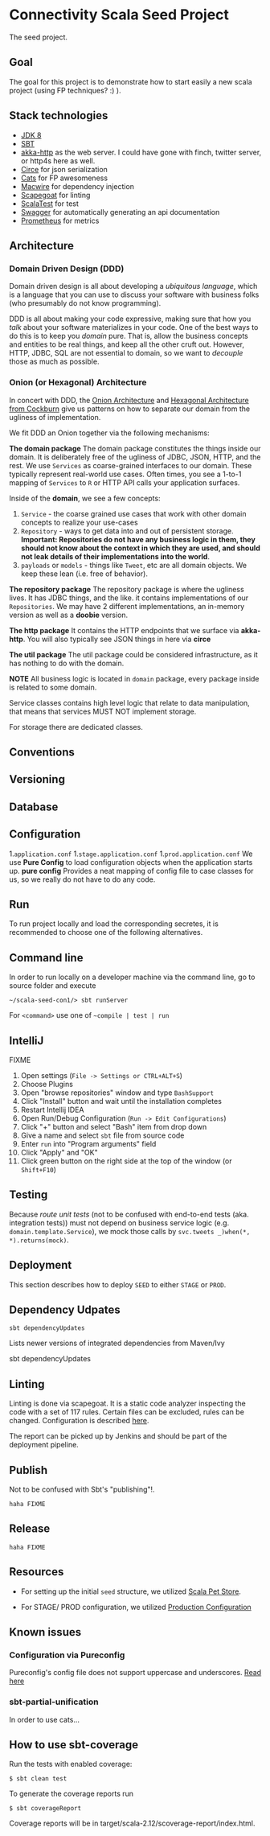 # Connectivity Scala Seed Project

The seed project.

## Goal
The goal for this project is to demonstrate how to start easily a new scala project (using FP techniques? :) ).

## Stack technologies

- [JDK 8](http://www.oracle.com/technetwork/java/javase/downloads/index.html)
- [SBT](http://www.scala-sbt.org/release/docs/Getting-Started/Setup.html)
- [akka-http](https://doc.akka.io/docs/akka-http/current/) as the web server. I could have gone with finch, twitter server, or http4s here as well.
- [Circe](https://circe.github.io/circe/) for json serialization
- [Cats](https://typelevel.org/cats/) for FP awesomeness
- [Macwire](https://github.com/adamw/macwire) for dependency injection
- [Scapegoat](https://github.com/sksamuel/scapegoat) for linting
- [ScalaTest](http://www.scalatest.org/) for test
- [Swagger](https://github.com/swagger-akka-http/swagger-akka-http) for automatically generating an api documentation
- [Prometheus](https://prometheus.io/docs/introduction/overview/) for metrics

## Architecture
### Domain Driven Design (DDD)
Domain driven design is all about developing a _ubiquitous language_, which is a language that you can use to discuss your software with business folks (who presumably do not know programming).

DDD is all about making your code expressive, making sure that how you _talk_ about your software materializes in your code.  One of the best ways to do this is to keep you _domain_ pure.  That is, allow the business concepts and entities to be real things, and keep all the other cruft out.  However, HTTP, JDBC, SQL are not essential to domain, so we want to _decouple_ those as much as possible.

### Onion (or Hexagonal) Architecture
In concert with DDD, the [Onion Architecture](https://jeffreypalermo.com/2008/08/the-onion-architecture-part-3/) and [Hexagonal Architecture from Cockburn](https://java-design-patterns.com/patterns/hexagonal/) give us patterns on how to separate our domain from the ugliness of implementation.

We fit DDD an Onion together via the following mechanisms:

**The domain package**
The domain package constitutes the things inside our domain.  It is deliberately free of the ugliness of JDBC, JSON, HTTP, and the rest.
We use `Services` as coarse-grained interfaces to our domain.  These typically represent real-world use cases. Often times, you see a 1-to-1 mapping of `Services` to `R` or HTTP API calls your application surfaces.

Inside of the **domain**, we see a few concepts:

1. `Service` - the coarse grained use cases that work with other domain concepts to realize your use-cases
1. `Repository` - ways to get data into and out of persistent storage.  **Important: Repositories do not have any business logic in them, they should not know about the context in which they are used, and should not leak details of their implementations into the world**.
1. `payloads` or `models` - things like `Tweet`, etc are all domain objects.  We keep these lean (i.e. free of behavior).

**The repository package**
The repository package is where the ugliness lives.  It has JDBC things, and the like.
it contains implementations of our `Repositories`.  We may have 2 different implementations, an in-memory version as well as a **doobie** version.

**The http package**
It contains the HTTP endpoints that we surface via **akka-http**.  You will also typically see JSON things in here via **circe**

**The util package**
The util package could be considered infrastructure, as it has nothing to do with the domain.

**NOTE**
All business logic is located in `domain` package, every package inside is
related to some domain.

Service classes contains high level logic that relate to data manipulation,
that means that services MUST NOT implement storage.

For storage there are dedicated classes.

## Conventions

## Versioning

## Database

## Configuration
1.`application.conf`
1.`stage.application.conf`
1.`prod.application.conf`
We use **Pure Config** to load configuration objects when the application starts up.  **pure config** Provides a neat mapping of config file to case classes for us, so we really do not have to do any code.

## Run

To run project locally and load the corresponding secretes, it is recommended to
choose one of the following alternatives.

## Command line

In order to run locally on a developer machine via the command line, go to
source folder and execute

```
~/scala-seed-con1/> sbt runServer
```

For `<command>` use one of `~compile | test | run`

## IntelliJ
FIXME
1. Open settings (`File -> Settings or CTRL+ALT+S`)
1. Choose Plugins
1. Open "browse repositories" window and type `BashSupport`
1. Click "Install" button and wait until the installation completes
1. Restart Intellij IDEA
1. Open Run/Debug Configuration (`Run -> Edit Configurations`)
1. Click "+" button and select "Bash" item from drop down
1. Give a name and select `sbt` file from source code
1. Enter `run` into "Program arguments" field
1. Click "Apply" and "OK"
1. Click green button on the right side at the top of the window (or `Shift+F10`)

## Testing

Because *route unit tests* (not to be confused with end-to-end tests (aka.
integration tests)) must not depend on business service logic (e.g.
`domain.template.Service`), we mock those calls by
`svc.tweets _)when(*, *).returns(mock)`.

## Deployment

This section describes how to deploy `SEED` to either `STAGE` or `PROD`.

## Dependency Udpates

```
sbt dependencyUpdates
```

Lists newer versions of integrated dependencies from Maven/Ivy

sbt dependencyUpdates

## Linting

Linting is done via scapegoat. It is a static code analyzer inspecting the code with a set of 117 rules.
Certain files can be excluded, rules can be changed. Configuration is described [here](https://github.com/sksamuel/scapegoat).

The report can be picked up by Jenkins and should be part of the deployment pipeline.

## Publish

Not to be confused with Sbt's "publishing"!.

```
haha FIXME
```

## Release

```
haha FIXME
```

## Resources

- For setting up the initial `seed` structure, we utilized
  [Scala Pet Store](https://github.com/pauljamescleary/scala-pet-store).

- For STAGE/ PROD configuration, we utilized [Production
  Configuration](https://www.playframework.com/documentation/2.6.x/ProductionConfiguration#overriding-configuration-with-system-properties)

## Known issues

### Configuration via Pureconfig

Pureconfig's config file does not support uppercase and underscores. [Read here](https://github.com/pureconfig/pureconfig/issues/394)

### sbt-partial-unification
In order to use cats...

## How to use sbt-coverage

Run the tests with enabled coverage:
```
$ sbt clean test
```

To generate the coverage reports run
```
$ sbt coverageReport
```

Coverage reports will be in target/scala-2.12/scoverage-report/index.html.
